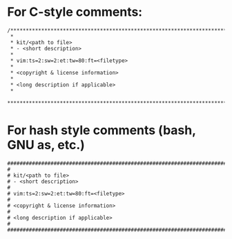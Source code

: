 # For C-style comments:

    /*******************************************************************************
     *
     * kit/<path to file>
     * - <short description>
     *
     * vim:ts=2:sw=2:et:tw=80:ft=<filetype>
     *
     * <copyright & license information>
     *
     * <long description if applicable>
     *
     ******************************************************************************/

# For hash style comments (bash, GNU as, etc.)

    ################################################################################
    #
    # kit/<path to file>
    # - <short description>
    #
    # vim:ts=2:sw=2:et:tw=80:ft=<filetype>
    #
    # <copyright & license information>
    #
    # <long description if applicable>
    #
    ################################################################################
